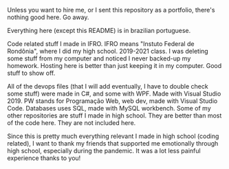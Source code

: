 Unless you want to hire me, or I sent this repository as a portfolio, there's nothing good here. Go away.

Everything here (except this README) is in brazilian portuguese.

Code related stuff I made in IFRO. IFRO means "Instuto Federal de Rondônia", where I did my high school. 2019-2021 class.
I was deleting some stuff from my computer and noticed I never backed-up my homework. Hosting here is better than just keeping it in my computer. Good stuff to show off.

All of the devops files (that I will add eventually, I have to double check some stuff) were made in C#, and some with WPF. Made with Visual Studio 2019. PW stands for Programação Web, web dev, made with Visual Studio Code. Databases uses SQL, made with MySQL workbench.
Some of my other repositories are stuff I made in high school. They are better than most of the code here. They are not included here.

Since this is pretty much everything relevant I made in high school (coding related), I want to thank my friends that supported me emotionally through high school, especially during the pandemic. It was a lot less painful experience thanks to you!
